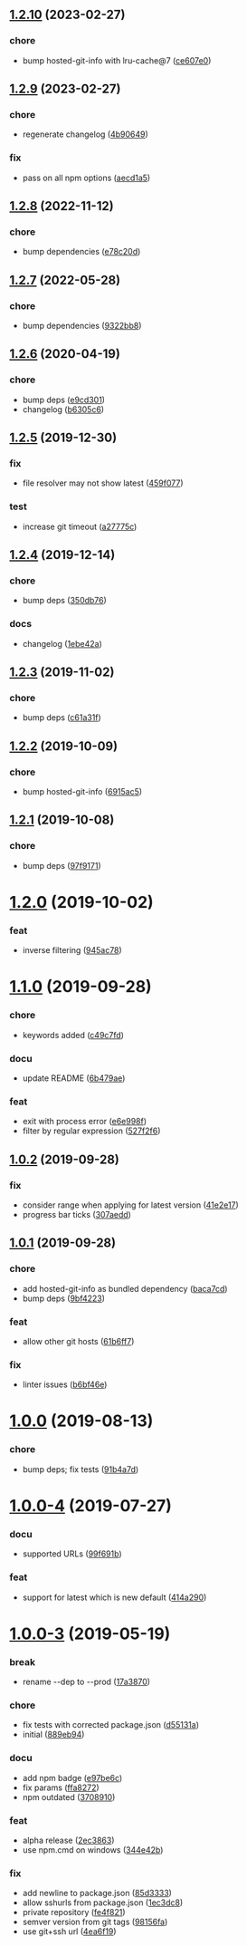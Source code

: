 ## [1.2.10](https://github.com/spurreiter/check4updates/compare/v1.2.9...v1.2.10) (2023-02-27)


### chore

* bump hosted-git-info with lru-cache@7 ([ce607e0](https://github.com/spurreiter/check4updates/commit/ce607e08b20f1b02b8e8f7228639b028601291d8))



## [1.2.9](https://github.com/spurreiter/check4updates/compare/v1.2.8...v1.2.9) (2023-02-27)


### chore

* regenerate changelog ([4b90649](https://github.com/spurreiter/check4updates/commit/4b9064937495c92b0566f82f28fc325662ecd140))

### fix

* pass on all npm options ([aecd1a5](https://github.com/spurreiter/check4updates/commit/aecd1a5499fca503cdfa93c223ebd481e5a58e3c))



## [1.2.8](https://github.com/spurreiter/check4updates/compare/v1.2.7...v1.2.8) (2022-11-12)


### chore

* bump dependencies ([e78c20d](https://github.com/spurreiter/check4updates/commit/e78c20dbad415f96e127f2039b6db2816039f14b))



## [1.2.7](https://github.com/spurreiter/check4updates/compare/v1.2.6...v1.2.7) (2022-05-28)


### chore

* bump dependencies ([9322bb8](https://github.com/spurreiter/check4updates/commit/9322bb8c414fbd9b7cde0be01efa2f7337bd14f7))



## [1.2.6](https://github.com/spurreiter/check4updates/compare/v1.2.5...v1.2.6) (2020-04-19)


### chore

* bump deps ([e9cd301](https://github.com/spurreiter/check4updates/commit/e9cd301d0cb9d72ee8d9b621911ac0c9e9ff9063))
* changelog ([b6305c6](https://github.com/spurreiter/check4updates/commit/b6305c637faf299bf5b5d431b7d18aaf455cc9c8))



## [1.2.5](https://github.com/spurreiter/check4updates/compare/v1.2.4...v1.2.5) (2019-12-30)


### fix

* file resolver may not show latest ([459f077](https://github.com/spurreiter/check4updates/commit/459f077d0a5a5de0e255fe9b3f0a131dcf40ac16))

### test

* increase git timeout ([a27775c](https://github.com/spurreiter/check4updates/commit/a27775ce4ce65adc126c48838552eca73849de12))



## [1.2.4](https://github.com/spurreiter/check4updates/compare/v1.2.3...v1.2.4) (2019-12-14)


### chore

* bump deps ([350db76](https://github.com/spurreiter/check4updates/commit/350db7612ce63a33268be5d8e085cd5648e6e8b8))

### docs

* changelog ([1ebe42a](https://github.com/spurreiter/check4updates/commit/1ebe42af03f10f47820308041e5ecafd7d78d112))



## [1.2.3](https://github.com/spurreiter/check4updates/compare/v1.2.2...v1.2.3) (2019-11-02)


### chore

* bump deps ([c61a31f](https://github.com/spurreiter/check4updates/commit/c61a31f255997e8d99f66b8a4ad01ea2d1b01625))



## [1.2.2](https://github.com/spurreiter/check4updates/compare/v1.2.1...v1.2.2) (2019-10-09)


### chore

* bump hosted-git-info ([6915ac5](https://github.com/spurreiter/check4updates/commit/6915ac5603b3ce06915b580d8b9992798e17262c))



## [1.2.1](https://github.com/spurreiter/check4updates/compare/v1.2.0...v1.2.1) (2019-10-08)


### chore

* bump deps ([97f9171](https://github.com/spurreiter/check4updates/commit/97f9171eb8608a8d621946885fccd468516deb7c))



# [1.2.0](https://github.com/spurreiter/check4updates/compare/v1.1.0...v1.2.0) (2019-10-02)


### feat

* inverse filtering ([945ac78](https://github.com/spurreiter/check4updates/commit/945ac7827d8d9d89b890f7dc5e26dc739b3a32cb))



# [1.1.0](https://github.com/spurreiter/check4updates/compare/v1.0.2...v1.1.0) (2019-09-28)


### chore

* keywords added ([c49c7fd](https://github.com/spurreiter/check4updates/commit/c49c7fd3eb21ecb5f11aa97149d969569840c8d9))

### docu

* update README ([6b479ae](https://github.com/spurreiter/check4updates/commit/6b479ae01890a18965871ee28ca9b34eea8c7afe))

### feat

* exit with process error ([e6e998f](https://github.com/spurreiter/check4updates/commit/e6e998f85ece6efc028b780e7a0870fa17f6ca20))
* filter by regular expression ([527f2f6](https://github.com/spurreiter/check4updates/commit/527f2f6ceb2349cb8a4e0b48c78e2925ca305cf7))



## [1.0.2](https://github.com/spurreiter/check4updates/compare/v1.0.1...v1.0.2) (2019-09-28)


### fix

* consider range when applying for latest version ([41e2e17](https://github.com/spurreiter/check4updates/commit/41e2e17c7e9e7baf0c1622bdb83e88da485e093d))
* progress bar ticks ([307aedd](https://github.com/spurreiter/check4updates/commit/307aedd4d19d64507c087cff4bbc780de13217b4))



## [1.0.1](https://github.com/spurreiter/check4updates/compare/v1.0.0...v1.0.1) (2019-09-28)


### chore

* add hosted-git-info as bundled dependency ([baca7cd](https://github.com/spurreiter/check4updates/commit/baca7cd30a32f2b1edddb021f786e21ffe7893d4))
* bump deps ([9bf4223](https://github.com/spurreiter/check4updates/commit/9bf4223293f2c517003241853fb47eb88fbc95d0))

### feat

* allow other git hosts ([61b6ff7](https://github.com/spurreiter/check4updates/commit/61b6ff75c76e9c4707427c3121d3fc6b9993f56f))

### fix

* linter issues ([b6bf46e](https://github.com/spurreiter/check4updates/commit/b6bf46e6d5d9d5051c524066cfce621c2f0d9772))



# [1.0.0](https://github.com/spurreiter/check4updates/compare/v1.0.0-4...v1.0.0) (2019-08-13)


### chore

* bump deps; fix tests ([91b4a7d](https://github.com/spurreiter/check4updates/commit/91b4a7d296c1c6e4b5f27cab9cc4e0a658383cfb))



# [1.0.0-4](https://github.com/spurreiter/check4updates/compare/v1.0.0-3...v1.0.0-4) (2019-07-27)


### docu

* supported URLs ([99f691b](https://github.com/spurreiter/check4updates/commit/99f691b828bbb3545d9ea4dad8f6870ef79af5ca))

### feat

* support for latest which is new default ([414a290](https://github.com/spurreiter/check4updates/commit/414a290ba110e230080b2b42cc7e5eaf3749eb19))



# [1.0.0-3](https://github.com/spurreiter/check4updates/compare/889eb94d0e6b1d643e0036e399e3fdb17e3041d8...v1.0.0-3) (2019-05-19)


### break

* rename --dep to --prod ([17a3870](https://github.com/spurreiter/check4updates/commit/17a38704e9e4a422747642afbb875c134e2febb6))

### chore

* fix tests with corrected package.json ([d55131a](https://github.com/spurreiter/check4updates/commit/d55131a3833b4a01add51b426289017b2e747e14))
* initial ([889eb94](https://github.com/spurreiter/check4updates/commit/889eb94d0e6b1d643e0036e399e3fdb17e3041d8))

### docu

* add npm badge ([e97be6c](https://github.com/spurreiter/check4updates/commit/e97be6c616976bed2443b8a34335e3fcda290a5f))
* fix params ([ffa8272](https://github.com/spurreiter/check4updates/commit/ffa82724e162c27d3995d6fe3824928899791509))
* npm outdated ([3708910](https://github.com/spurreiter/check4updates/commit/3708910964d933b6c7de92a6955fc3d28eea6286))

### feat

* alpha release ([2ec3863](https://github.com/spurreiter/check4updates/commit/2ec38637db4ca233758e123612b1f3401ed9fe88))
* use npm.cmd on windows ([344e42b](https://github.com/spurreiter/check4updates/commit/344e42b1917d064d67d5a9b74633adf81f21eb29))

### fix

* add newline to package.json ([85d3333](https://github.com/spurreiter/check4updates/commit/85d33334cc4ad071e05fac0141b002481549856a))
* allow sshurls from package.json ([1ec3dc8](https://github.com/spurreiter/check4updates/commit/1ec3dc86fa953d028387636d6a6f35ad3121fef9))
* private repository ([fe4f821](https://github.com/spurreiter/check4updates/commit/fe4f821e2b6860b73cae48ca98f13871da4cfb3a))
* semver version from git tags ([98156fa](https://github.com/spurreiter/check4updates/commit/98156fa196df6edeb18f7cd8353ceefd6e7a42f8))
* use git+ssh url ([4ea6f19](https://github.com/spurreiter/check4updates/commit/4ea6f197a31a6478a537c416312de164f83c67de))



